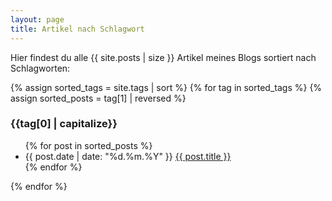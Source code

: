 ```yaml
---
layout: page
title: Artikel nach Schlagwort
---
```


Hier findest du alle {{ site.posts | size }} Artikel meines Blogs sortiert nach Schlagworten:

{% assign sorted_tags = site.tags | sort %}
{% for tag in sorted_tags %}
{% assign sorted_posts = tag[1] | reversed %}
<h3 id="{{tag[0] | uri_escape | downcase }}">{{tag[0] | capitalize}}</h3>
<ul>
  {% for post in sorted_posts %}
  <li><time datetime="{{ post.date | date_to_xmlschema }}">{{ post.date | date: "%d.%m.%Y" }}</time> <a href="{{ post.url }}">{{ post.title }}</a></li>
  {% endfor %}
</ul>
{% endfor %}
